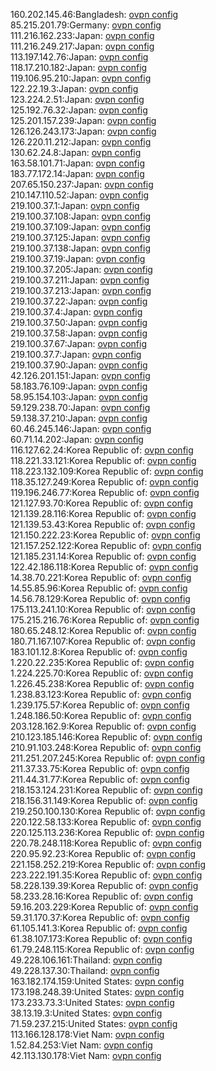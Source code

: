 160.202.145.46:Bangladesh: [ovpn config](vpn/160_202_145_46.ovpn)  
85.215.201.79:Germany: [ovpn config](vpn/85_215_201_79.ovpn)  
111.216.162.233:Japan: [ovpn config](vpn/111_216_162_233.ovpn)  
111.216.249.217:Japan: [ovpn config](vpn/111_216_249_217.ovpn)  
113.197.142.76:Japan: [ovpn config](vpn/113_197_142_76.ovpn)  
118.17.210.182:Japan: [ovpn config](vpn/118_17_210_182.ovpn)  
119.106.95.210:Japan: [ovpn config](vpn/119_106_95_210.ovpn)  
122.22.19.3:Japan: [ovpn config](vpn/122_22_19_3.ovpn)  
123.224.2.51:Japan: [ovpn config](vpn/123_224_2_51.ovpn)  
125.192.76.32:Japan: [ovpn config](vpn/125_192_76_32.ovpn)  
125.201.157.239:Japan: [ovpn config](vpn/125_201_157_239.ovpn)  
126.126.243.173:Japan: [ovpn config](vpn/126_126_243_173.ovpn)  
126.220.11.212:Japan: [ovpn config](vpn/126_220_11_212.ovpn)  
130.62.24.8:Japan: [ovpn config](vpn/130_62_24_8.ovpn)  
163.58.101.71:Japan: [ovpn config](vpn/163_58_101_71.ovpn)  
183.77.172.14:Japan: [ovpn config](vpn/183_77_172_14.ovpn)  
207.65.150.237:Japan: [ovpn config](vpn/207_65_150_237.ovpn)  
210.147.110.52:Japan: [ovpn config](vpn/210_147_110_52.ovpn)  
219.100.37.1:Japan: [ovpn config](vpn/219_100_37_1.ovpn)  
219.100.37.108:Japan: [ovpn config](vpn/219_100_37_108.ovpn)  
219.100.37.109:Japan: [ovpn config](vpn/219_100_37_109.ovpn)  
219.100.37.125:Japan: [ovpn config](vpn/219_100_37_125.ovpn)  
219.100.37.138:Japan: [ovpn config](vpn/219_100_37_138.ovpn)  
219.100.37.19:Japan: [ovpn config](vpn/219_100_37_19.ovpn)  
219.100.37.205:Japan: [ovpn config](vpn/219_100_37_205.ovpn)  
219.100.37.211:Japan: [ovpn config](vpn/219_100_37_211.ovpn)  
219.100.37.213:Japan: [ovpn config](vpn/219_100_37_213.ovpn)  
219.100.37.22:Japan: [ovpn config](vpn/219_100_37_22.ovpn)  
219.100.37.4:Japan: [ovpn config](vpn/219_100_37_4.ovpn)  
219.100.37.50:Japan: [ovpn config](vpn/219_100_37_50.ovpn)  
219.100.37.58:Japan: [ovpn config](vpn/219_100_37_58.ovpn)  
219.100.37.67:Japan: [ovpn config](vpn/219_100_37_67.ovpn)  
219.100.37.7:Japan: [ovpn config](vpn/219_100_37_7.ovpn)  
219.100.37.90:Japan: [ovpn config](vpn/219_100_37_90.ovpn)  
42.126.201.151:Japan: [ovpn config](vpn/42_126_201_151.ovpn)  
58.183.76.109:Japan: [ovpn config](vpn/58_183_76_109.ovpn)  
58.95.154.103:Japan: [ovpn config](vpn/58_95_154_103.ovpn)  
59.129.238.70:Japan: [ovpn config](vpn/59_129_238_70.ovpn)  
59.138.37.210:Japan: [ovpn config](vpn/59_138_37_210.ovpn)  
60.46.245.146:Japan: [ovpn config](vpn/60_46_245_146.ovpn)  
60.71.14.202:Japan: [ovpn config](vpn/60_71_14_202.ovpn)  
116.127.62.24:Korea Republic of: [ovpn config](vpn/116_127_62_24.ovpn)  
118.221.33.121:Korea Republic of: [ovpn config](vpn/118_221_33_121.ovpn)  
118.223.132.109:Korea Republic of: [ovpn config](vpn/118_223_132_109.ovpn)  
118.35.127.249:Korea Republic of: [ovpn config](vpn/118_35_127_249.ovpn)  
119.196.246.77:Korea Republic of: [ovpn config](vpn/119_196_246_77.ovpn)  
121.127.93.70:Korea Republic of: [ovpn config](vpn/121_127_93_70.ovpn)  
121.139.28.116:Korea Republic of: [ovpn config](vpn/121_139_28_116.ovpn)  
121.139.53.43:Korea Republic of: [ovpn config](vpn/121_139_53_43.ovpn)  
121.150.222.23:Korea Republic of: [ovpn config](vpn/121_150_222_23.ovpn)  
121.157.252.122:Korea Republic of: [ovpn config](vpn/121_157_252_122.ovpn)  
121.185.231.14:Korea Republic of: [ovpn config](vpn/121_185_231_14.ovpn)  
122.42.186.118:Korea Republic of: [ovpn config](vpn/122_42_186_118.ovpn)  
14.38.70.221:Korea Republic of: [ovpn config](vpn/14_38_70_221.ovpn)  
14.55.85.96:Korea Republic of: [ovpn config](vpn/14_55_85_96.ovpn)  
14.56.78.129:Korea Republic of: [ovpn config](vpn/14_56_78_129.ovpn)  
175.113.241.10:Korea Republic of: [ovpn config](vpn/175_113_241_10.ovpn)  
175.215.216.76:Korea Republic of: [ovpn config](vpn/175_215_216_76.ovpn)  
180.65.248.12:Korea Republic of: [ovpn config](vpn/180_65_248_12.ovpn)  
180.71.167.107:Korea Republic of: [ovpn config](vpn/180_71_167_107.ovpn)  
183.101.12.8:Korea Republic of: [ovpn config](vpn/183_101_12_8.ovpn)  
1.220.22.235:Korea Republic of: [ovpn config](vpn/1_220_22_235.ovpn)  
1.224.225.70:Korea Republic of: [ovpn config](vpn/1_224_225_70.ovpn)  
1.226.45.238:Korea Republic of: [ovpn config](vpn/1_226_45_238.ovpn)  
1.238.83.123:Korea Republic of: [ovpn config](vpn/1_238_83_123.ovpn)  
1.239.175.57:Korea Republic of: [ovpn config](vpn/1_239_175_57.ovpn)  
1.248.186.50:Korea Republic of: [ovpn config](vpn/1_248_186_50.ovpn)  
203.128.162.9:Korea Republic of: [ovpn config](vpn/203_128_162_9.ovpn)  
210.123.185.146:Korea Republic of: [ovpn config](vpn/210_123_185_146.ovpn)  
210.91.103.248:Korea Republic of: [ovpn config](vpn/210_91_103_248.ovpn)  
211.251.207.245:Korea Republic of: [ovpn config](vpn/211_251_207_245.ovpn)  
211.37.33.75:Korea Republic of: [ovpn config](vpn/211_37_33_75.ovpn)  
211.44.31.77:Korea Republic of: [ovpn config](vpn/211_44_31_77.ovpn)  
218.153.124.231:Korea Republic of: [ovpn config](vpn/218_153_124_231.ovpn)  
218.156.31.149:Korea Republic of: [ovpn config](vpn/218_156_31_149.ovpn)  
219.250.100.130:Korea Republic of: [ovpn config](vpn/219_250_100_130.ovpn)  
220.122.58.133:Korea Republic of: [ovpn config](vpn/220_122_58_133.ovpn)  
220.125.113.236:Korea Republic of: [ovpn config](vpn/220_125_113_236.ovpn)  
220.78.248.118:Korea Republic of: [ovpn config](vpn/220_78_248_118.ovpn)  
220.95.92.23:Korea Republic of: [ovpn config](vpn/220_95_92_23.ovpn)  
221.158.252.219:Korea Republic of: [ovpn config](vpn/221_158_252_219.ovpn)  
223.222.191.35:Korea Republic of: [ovpn config](vpn/223_222_191_35.ovpn)  
58.228.139.39:Korea Republic of: [ovpn config](vpn/58_228_139_39.ovpn)  
58.233.28.16:Korea Republic of: [ovpn config](vpn/58_233_28_16.ovpn)  
59.16.203.229:Korea Republic of: [ovpn config](vpn/59_16_203_229.ovpn)  
59.31.170.37:Korea Republic of: [ovpn config](vpn/59_31_170_37.ovpn)  
61.105.141.3:Korea Republic of: [ovpn config](vpn/61_105_141_3.ovpn)  
61.38.107.173:Korea Republic of: [ovpn config](vpn/61_38_107_173.ovpn)  
61.79.248.115:Korea Republic of: [ovpn config](vpn/61_79_248_115.ovpn)  
49.228.106.161:Thailand: [ovpn config](vpn/49_228_106_161.ovpn)  
49.228.137.30:Thailand: [ovpn config](vpn/49_228_137_30.ovpn)  
163.182.174.159:United States: [ovpn config](vpn/163_182_174_159.ovpn)  
173.198.248.39:United States: [ovpn config](vpn/173_198_248_39.ovpn)  
173.233.73.3:United States: [ovpn config](vpn/173_233_73_3.ovpn)  
38.13.19.3:United States: [ovpn config](vpn/38_13_19_3.ovpn)  
71.59.237.215:United States: [ovpn config](vpn/71_59_237_215.ovpn)  
113.166.128.178:Viet Nam: [ovpn config](vpn/113_166_128_178.ovpn)  
1.52.84.253:Viet Nam: [ovpn config](vpn/1_52_84_253.ovpn)  
42.113.130.178:Viet Nam: [ovpn config](vpn/42_113_130_178.ovpn)  
